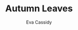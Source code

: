 ---
layout: post
title: Autumn Leaves
author: Eva Cassidy
language: "Français"
image:
  artist: eva-cassidy.png
---